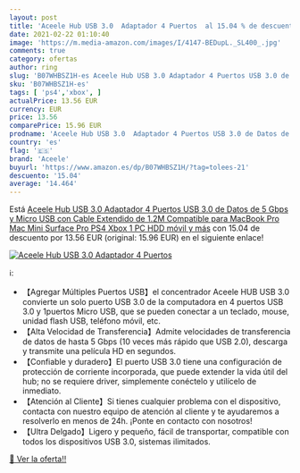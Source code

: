 ```yaml
---
layout: post
title: 'Aceele Hub USB 3.0  Adaptador 4 Puertos  al 15.04 % de descuento'
date: 2021-02-22 01:10:40
image: 'https://m.media-amazon.com/images/I/4147-BEDupL._SL400_.jpg'
comments: true
category: ofertas
author: ring
slug: 'B07WHBSZ1H-es Aceele Hub USB 3.0 Adaptador 4 Puertos USB 3.0 de Datos de...'
sku: 'B07WHBSZ1H-es'
tags: [ 'ps4','xbox', ]
actualPrice: 13.56 EUR
currency: EUR
price: 13.56
comparePrice: 15.96 EUR
prodname: 'Aceele Hub USB 3.0  Adaptador 4 Puertos USB 3.0 de Datos de 5 Gbps y Micro USB  con Cable Extendido de 1.2M Compatible para MacBook Pro  Mac Mini  Surface Pro  PS4  Xbox 1  PC  HDD móvil y más'
country: 'es'
flag: '🇪🇸'
brand: 'Aceele'
buyurl: 'https://www.amazon.es/dp/B07WHBSZ1H/?tag=tolees-21'
descuento: '15.04'
average: '14.464'
---
```


Está [Aceele Hub USB 3.0  Adaptador 4 Puertos USB 3.0 de Datos de 5 Gbps y Micro USB  con Cable Extendido de 1.2M Compatible para MacBook Pro  Mac Mini  Surface Pro  PS4  Xbox 1  PC  HDD móvil y más](https://www.amazon.es/dp/B07WHBSZ1H/?tag=tolees-21) con 15.04 de descuento por 13.56 EUR (original: 15.96 EUR) en el siguiente enlace!

[![Aceele Hub USB 3.0  Adaptador 4 Puertos ](https://m.media-amazon.com/images/I/4147-BEDupL._SL400_.jpg)](https://www.amazon.es/dp/B07WHBSZ1H/?tag=tolees-21)

ℹ️:

- 【Agregar Múltiples Puertos USB】el concentrador Aceele HUB USB 3.0 convierte un solo puerto USB 3.0 de la computadora en 4 puertos USB 3.0 y 1puertos Micro USB, que se pueden conectar a un teclado, mouse, unidad flash USB, teléfono móvil, etc.
- 【Alta Velocidad de Transferencia】Admite velocidades de transferencia de datos de hasta 5 Gbps (10 veces más rápido que USB 2.0), descarga y transmite una película HD en segundos.
- 【Confiable y duradero】El puerto USB 3.0 tiene una configuración de protección de corriente incorporada, que puede extender la vida útil del hub; no se requiere driver, simplemente conéctelo y utilícelo de inmediato.
- 【Atención al Cliente】Si tienes cualquier problema con el dispositivo, contacta con nuestro equipo de atención al cliente y te ayudaremos a resolverlo en menos de 24h. ¡Ponte en contacto con nosotros!
- 【Ultra Delgado】Ligero y pequeño, fácil de transportar, compatible con todos los dispositivos USB 3.0, sistemas ilimitados.

[🛒 Ver la oferta!!](https://www.amazon.es/dp/B07WHBSZ1H/?tag=tolees-21)
